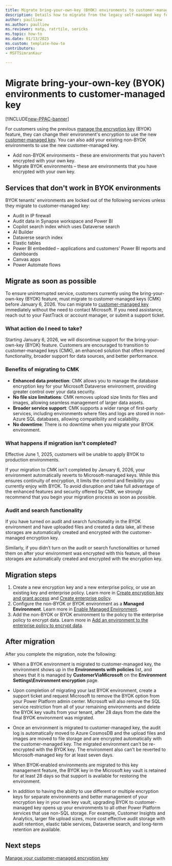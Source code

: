 ```yaml
---
title: Migrate bring-your-own-key (BYOK) environments to customer-managed key
description: Details how to migrate from the legacy self-managed key feature to customer-managed key
author: paulliew
ms.author: paulliew
ms.reviewer: matp, ratrtile, sericks
ms.topic: how-to 
ms.date: 01/13/2025
ms.custom: template-how-to
contributors:
- MSFTSimranKaur

---
```


# Migrate bring-your-own-key (BYOK) environments to customer-managed key

[!INCLUDE[new-PPAC-banner](~/includes/new-PPAC-banner.md)]

For customers using the previous [manage the encryption key](manage-encryption-key.md) (BYOK) feature, they can change their environment's encryption to use the new [customer-managed key](customer-managed-key.md). You can also add your existing non-BYOK environments to use the new customer-managed key.

- Add non-BYOK environments – these are environments that you haven’t encrypted with your own key.
- Migrate BYOK environments – these are environments that you have encrypted with your own key.

## Services that don't work in BYOK environments
BYOK tenants' environments are locked out of the following services unless they migrate to customer-managed key:
 
- Audit in IP firewall
-	Audit data in Synapse workspace and Power BI 
-	Copilot search index which uses Dataverse search 
- AI Builder
- Dataverse search index
- Elastic tables
- Power BI embedded – applications and customers’ Power BI reports and dashboards
- Canvas apps 
- Power Automate flows

## Migrate as soon as possible
To ensure uninterrupted service, customers currently using the bring-your-own-key (BYOK) feature, must migrate to customer-managed keys (CMK) before January 6, 2026. You can migrate to [customer-managed key](customer-managed-key.md) immediately without the need to contact Microsoft. If you need assistance, reach out to your FastTrack or account manager, or submit a support ticket.

### What action do I need to take?
Starting January 6, 2026, we will discontinue support for the bring-your-own-key (BYOK) feature. Customers are encouraged to transition to customer-managed keys (CMK), an enhanced solution that offers improved functionality, broader support for data sources, and better performance.
 
### Benefits of migrating to CMK
- **Enhanced data protection**: CMK allows you to manage the database encryption key for your Microsoft Dataverse environment, providing greater control over your data security.
- **No file size limitations**: CMK removes upload size limits for files and images, allowing seamless management of larger data assets.
- **Broader service support**: CMK supports a wider range of first-party services, including environments where files and logs are stored in non-Azure SQL databases, allowing compatibility and scalability.
- **No downtime**: There is no downtime when you migrate your BYOK environment.

### What happens if migration isn't completed?
Effective June 1, 2025, customers will be unable to apply BYOK to production environments.

If your migration to CMK isn't completed by January 6, 2026, your environment automatically reverts to Microsoft-managed keys. While this ensures continuity of encryption, it limits the control and flexibility you currently enjoy with BYOK. To avoid disruption and take full advantage of the enhanced features and security offered by CMK, we strongly recommend that you begin your migration process as soon as possible. 

### Audit and search functionality
If you have turned on audit and search functionality in the BYOK environment and have uploaded files and created a data lake, all these storages are automatically created and encrypted with the customer-managed encryption key.

Similarly, if you didn’t turn on the audit or search functionalities or turned them on after your environment was encrypted with this feature, all these storages are automatically created and encrypted with the encryption key.

## Migration steps

1. Create a new encryption key and a new enterprise policy, or use an existing key and enterprise policy. Learn more in [Create encryption key and grant access](customer-managed-key.md#create-encryption-key-and-grant-access) and [Create enterprise policy](customer-managed-key.md#create-enterprise-policy).
1. Configure the non-BYOK or BYOK environment as a **Managed Environment**. Learn more in [Enable Managed Environment](customer-managed-key.md#enable-managed-environment-to-be-added-to-the-enterprise-policy).
1. Add the non-BYOK or BYOK environment to the policy to the enterprise policy to encrypt data. Learn more in [Add an environment to the enterprise policy to encrypt data](customer-managed-key.md#add-an-environment-to-the-enterprise-policy-to-encrypt-data).

## After migration
After you complete the migration, note the following:

- When a BYOK environment is migrated to customer-managed key, the environment shows up in the **Environments with policies** list, and shows that it is managed by **CustomerViaMicrosoft** on the **Environment Settings\Environment encryption** page.

- Upon completion of migrating your last BYOK environment, create a support ticket and request Microsoft to remove the BYOK option from your Power Platform admin center. Microsoft will also remove the SQL service restriction from all of your remaining environments and delete the BYOK key vaults from your tenant, after 28 days from the date the final BYOK environment was migrated.  

- Once an environment is migrated to customer-managed key, the audit log is automatically moved to Azure CosmosDB and the upload files and images are moved to file storage and are encrypted automatically with the customer-managed key. The migrated environment can't be re-encrypted with the BYOK key. The environment also can't be reverted to Microsoft-managed key for at least seven days.

- When BYOK-enabled environments are migrated to this key management feature, the BYOK key in the Microsoft key vault is retained for at least 28 days so that support is available for restoring the environment.

- In addition to having the ability to use different or multiple encryption keys for separate environments and better management of your encryption key in your own key vault, upgrading BYOK to customer-managed key opens up your environments to all other Power Platform services that use non-SQL storage. For example, Customer Insights and Analytics, larger file upload sizes, more cost effective audit storage with audit retention, elastic table services, Dataverse search, and long-term retention are available.

## Next steps

[Manage your customer-managed encryption key](customer-managed-key.md)
